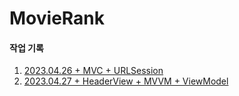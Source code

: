 # MovieRank

#### 작업 기록

1. [2023.04.26 + MVC + URLSession](https://velog.io/@hii5074/MovieRank-App1-URLSession)
1. [2023.04.27 + HeaderView + MVVM + ViewModel](https://velog.io/@hii5074/MovieRank-App2-HeaderView-MVVM-ViewModel)
